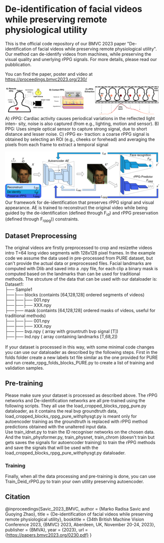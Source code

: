# De-identification of facial videos while preserving remote physiological utility
This is the official code repository of our BMVC 2023 paper "De-identification of facial videos while preserving remote physiological utility". Our method can de-identify videos from machines, while preserving the visual quality and unerlying rPPG signals. For more details, please read our pubblication.

You can find the paper, poster and video at https://proceedings.bmvc2023.org/230/


![RPPGVIS](rppgvis.png)
A) rPPG: Cardiac activity causes periodical variations in the reflected light inten-
sity, noise is also captured (from e.g., lighting, motion and sensor). B) PPG: Uses simple
optical sensor to capture strong signal, due to short distance and lesser noise. C) rPPG ex-
traction: a coarse rPPG signal is obtained by selecting an ROI (e.g., cheeks or forehead) and
averaging the pixels from each frame to extract a temporal signal


![DEID](deid.png)
Our framework for de-identification that preserves rPPG signal and visual appearance. AE is trained to reconstruct the original video while being guided by the de-identification (defined through F<sub>id</sub>) and rPPG preservation (defined through F<sub>rppg</sub>)) constraints.

## Dataset Preprocessing

The original videos are firstly preprocessed to crop and resizethe videos intro T=64 long video segments with 128x128 pixel frames. In the example code we assume the data used in pre-processed from PURE dataset, but can't provide the actual data or preprocessed files. Facial landmarks are computed with Dlib and saved into a .npy file, for each clip a binary mask is computed based on the landmarks than can be used for traditional methods. The strcuture of the data that can be used with our dataloader is: <br>
Dataset1: <br>
├── Sample1  <br>
├──├── blocks (containts [64,128,128] ordered segments of videos) <br>
├──├──├── 001.npy  <br>
├──├──├── XXX.npy <br>
├──├── mask (containts [64,128,128] ordered masks of videos, useful for traditional methods) <br>
├──├──├── 001.npy <br>
├──├──├── XXX.npy <br>
├──├── bvp.npy ( array with grountruth bvp signal [T]) <br>
├──├── lnd.npy ( array containing landmarks [T,68,2]) <br>
<br>
If your dataset is processed in this way, with some minimal code changes you can use our dataloader as described by the following steps.
First in the folds folder create a new labels txt file similar as the one provided for PURE and run create_rppg_folds_blocks_PURE.py to create a list of training and validation samples. 

## Pre-training
Please make sure your dataset is processed as described above. The rPPG networks and De-identification networks are all pre-trained using the following scripts. They all use the load_cropped_blocks_rppg_pure.py dataloader, as it contains the real bvp groundtruth data, load_cropped_blocks_rppg_pure_withphysgt.py is meant only for autoencoder training as the groundtruth is replaced with rPPG method predictions obtained with the unaltered input data. <br>
Use train_idnet.py to train the ID recogniser networks on the chosen data. And the train_physformer.py, train_physnet, train_chrom (doesn't train but gets saves the signals for autoencoder training) to train the rPPG methods and save the signals that will be used with the load_cropped_blocks_rppg_pure_withphysgt.py dataloader.


### Training
Finally, when all the data processing and pre-training is done, you can use Train_Deid_rPPG.py to train your own utility preserving autoencoder.

## Citation

@inproceedings{Savic_2023_BMVC,
author    = {Marko Radisa Savic and Guoying Zhao},
title     = {De-identification of facial videos while preserving remote physiological utility},
booktitle = {34th British Machine Vision Conference 2023, {BMVC} 2023, Aberdeen, UK, November 20-24, 2023},
publisher = {BMVA},
year      = {2023},
url       = {https://papers.bmvc2023.org/0230.pdf}
}

